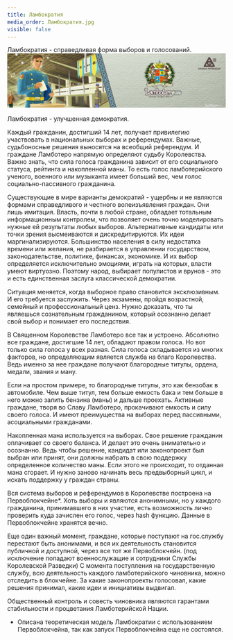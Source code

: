 ```yaml
---
title: Ламбократия
media_order: Ламбократия.jpg
visible: false
---
```


Ламбократия - справедливая форма выборов и голосований.
![Ламбократия](%D0%9B%D0%B0%D0%BC%D0%B1%D0%BE%D0%BA%D1%80%D0%B0%D1%82%D0%B8%D1%8F.jpg)

Ламбократия - улучшенная демократия.


Каждый гражданин, достигший 14 лет, получает привилегию участвовать в национальных выборах и референдумах.
Важные, судьбоносные решения выносятся на всеобщий референдум. И граждане Ламботеро напрямую определяют судьбу Королевства.
Важно знать, что сила голоса гражданина зависит от его социального статуса, рейтинга и накопленной маны. То есть голос ламботерийского ученого, военного или музыканта имеет больший вес, чем голос социально-пассивного гражданина.

Существующие в мире варианты демократий - ущербны и не являются формами справедливого и честного волеизъявления граждан.
Они лишь имитация. Власть, почти в любой стране, обладает тотальным информационным контролем, что позволяет очень точно моделировать нужные ей результаты любых выборов.
Альтернативные кандидаты или точки зрения высмеиваются и дискредитируются. Их идеи маргинализируются.
Большинство населения в силу недостатка времени или желания, не разбирается в управлении государством, законодательстве, политике, финансах, экономике. И их выбор определяется исключительно эмоциями, играть на которых, власти умеют виртуозно.
Поэтому народ, выбирает популистов и врунов - это и есть единственная заслуга классической демократии.

Ситуация меняется, когда выборное право становится эксклюзивным. И его требуется заслужить. Через экзамены, пройдя возрастной, семейный и профессиональный ценз. Нужно доказать, что ты являешься сознательным гражданином, который осознанно делает свой выбор и понимает его последствия.

В Священном Королевстве Ламботеро все так и устроено.
Абсолютно все граждане, достигшие 14 лет, обладают правом голоса. Но вот только сила голоса у всех разная.
Сила голоса складывается из многих факторов, но определяющим является служба на благо Королевства. Ведь именно за нее граждане получают благородные титулы, ордена, медали, звания и ману.

Если на простом примере, то благородные титулы, это как бензобак в автомобиле. Чем выше титул, тем больше емкость бака и тем больше в него можно залить бензина (маны) и дальше проехать. Активные граждане, творя во Славу Ламботеро, прокачивают емкость и силу своего голоса. И имеют преимущества на выборах перед пассивными, асоциальными гражданами.

Накопленная мана используется на выборах. Свое решение гражданин оплачивает со своего баланса. И делает это очень внимательно и осознанно. Ведь чтобы решение, кандидат или законопроект был выбран или принят, они должны набрать в свою поддержку определенное количество маны. Если этого не происходит, то отданная мана сгорает. И нужно заново начинать весь предвыборный цикл, и искать поддержку у граждан страны.

Вся система выборов и референдумов в Королевстве построена на Первоблокчейне*.
Хоть выборы и являются анонимными, но у каждого гражданина, принимавшего в них участие, есть возможность лично проверить куда зачислен его голос, через hash функцию. Данные в Первоблокчейне хранятся вечно.

Еще один важный момент, граждане, которые поступают на гос.службу перестают быть анонимами, и вся их деятельность становится публичной и доступной, через все тот же Первоблокчейн. (под исключение попадают военнослужащие и сотрудники Службы Королевской Разведки)
С момента поступления на государственную службу, всю деятельность каждого ламботерийского чиновника, можно отследить в блокчейне.
За какие законопроекты голосовал, какие решения принимал, какие идеи и инициативы выдвигал.

Общественный контроль и совесть чиновника являются гарантами стабильности и процветания Ламботерийской Нации.


* Описана теоретическая модель Ламбократии с использованием Первоблокчейна, так как запуск Первоблокчейна еще не состоялся. 